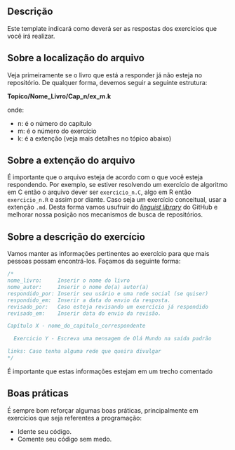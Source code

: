 ## Descrição

Este template indicará como deverá ser as respostas dos exercícios que você irá realizar.

## Sobre a localização do arquivo

Veja primeiramente se o livro que está a responder já não esteja no repositório. De qualquer forma, devemos seguir a seguinte estrutura:

**Topico/Nome_Livro/Cap_n/ex_m.k**

onde:

* n: é o número do capítulo
* m: é o número do exercício
* k: é a extenção (veja mais detalhes no tópico abaixo)

## Sobre a extenção do arquivo

É importante que o arquivo esteja de acordo com o que você esteja respondendo. Por exemplo, se estiver resolvendo um exercício de algoritmo em C então o arquivo dever ser `exercicio_n.C`, algo em R então `exercicio_n.R` e assim por diante. Caso seja um exercício conceitual, usar a extenção `.md`. Desta forma vamos usufruir do *[linguist library](https://help.github.com/en/articles/about-repository-languages)* do GitHub e melhorar nossa posição nos mecanismos de busca de repositórios.

## Sobre a descrição do exercício

Vamos manter as informações pertinentes ao exercício para que mais pessoas possam encontrá-los. Façamos da seguinte forma:

```c
/*
nome_livro:     Inserir o nome do livro
nome_autor:     Inserir o nome do(a) autor(a)
respondido_por: Inserir seu usário e uma rede social (se quiser)
respondido_em:  Inserir a data do envio da resposta.
revisado_por:   Caso esteja revisando um exercício já respondido
revisado_em:    Inserir data do envio da revisão.

Capítulo X - nome_do_capitulo_correspondente

  Exercicio Y - Escreva uma mensagem de Olá Mundo na saída padrão

links: Caso tenha alguma rede que queira divulgar
*/
```
É importante que estas informações estejam em um trecho comentado

## Boas práticas

É sempre bom reforçar algumas boas práticas, principalmente em exercícios que seja referentes a programação:

* Idente seu código.
* Comente seu código sem medo.
